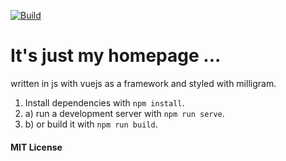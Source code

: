 [![Build](https://github.com/fischer-matthias/ma.tthias.space/workflows/Build/badge.svg)](https://github.com/fischer-matthias/ma.tthias.space/actions?query=workflow%3ABuild)
# It's just my homepage ...
written in js with vuejs as a framework and styled with milligram.

1. Install dependencies with `npm install`.
2. a) run a development server with `npm run serve`.
2. b) or build it with `npm run build`.

#### MIT License
